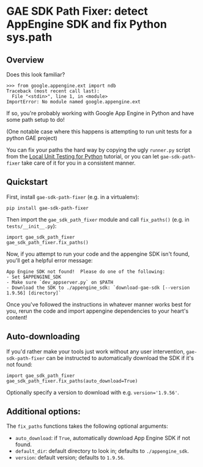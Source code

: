 # GAE SDK Path Fixer: detect AppEngine SDK and fix Python sys.path

## Overview

Does this look familiar?
```
>>> from google.appengine.ext import ndb
Traceback (most recent call last):
  File "<stdin>", line 1, in <module>
ImportError: No module named google.appengine.ext
```

If so, you're probably working with Google App Engine in Python and have some path setup to do!

(One notable case where this happens is attempting to run unit tests for a python GAE project)

You can fix your paths the hard way by copying the ugly `runner.py` script from the [Local Unit Testing for Python](https://cloud.google.com/appengine/docs/standard/python/tools/localunittesting?csw=1) tutorial, or you can let `gae-sdk-path-fixer` take care of it for you in a consistent manner.

## Quickstart

First, install `gae-sdk-path-fixer` (e.g. in a virtualenv):
```
pip install gae-sdk-path-fixer
```

Then import the `gae_sdk_path_fixer` module and call `fix_paths()` (e.g. in `tests/__init__.py`):
```
import gae_sdk_path_fixer
gae_sdk_path_fixer.fix_paths()
```

Now, if you attempt to run your code and the appengine SDK isn't found, you'll get a helpful error message:
```
App Engine SDK not found!  Please do one of the following:
- Set $APPENGINE_SDK
- Make sure `dev_appserver.py` on $PATH
- Download the SDK to ./appengine_sdk: `download-gae-sdk [--version 1.9.56] [directory]`
```

Once you've followed the instructions in whatever manner works best for you, rerun the code and import appengine dependencies to your heart's content!

## Auto-downloading

If you'd rather make your tools just work without any user intervention, `gae-sdk-path-fixer` can be instructed to automatically download the SDK if it's not found:
```
import gae_sdk_path_fixer
gae_sdk_path_fixer.fix_paths(auto_download=True)
```

Optionally specify a version to download with e.g. `version='1.9.56'`.

## Additional options:

The `fix_paths` functions takes the following optional arguments:
- `auto_download`: if `True`, automatically download App Engine SDK if not found.
- `default_dir`: default directory to look in; defaults to `./appengine_sdk`.
- `version`: default version; defaults to `1.9.56`.
